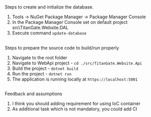 ##
Steps to create and initialize the database.

1. Tools -> NuGet Package Manager -> Package Manager Console
2. In the Package Manager Console set on default project src\TitanGate.Website.DAL
3. Execute command `update-database`

##
Steps to prepare the source code to build/run properly

1. Navigate to the root folder
2. Navigate to WebApi project - `cd ./src/TitanGate.Website.Api`
3. Build the project - `dotnet build`
4. Run the project - `dotnet run`
5. The application is running locally at `https://localhost:5001`

##
Feedback and assumptions 

1. I think you should adding requirement for using IoC container
2. As additional task which is not mandatory, you could add CI